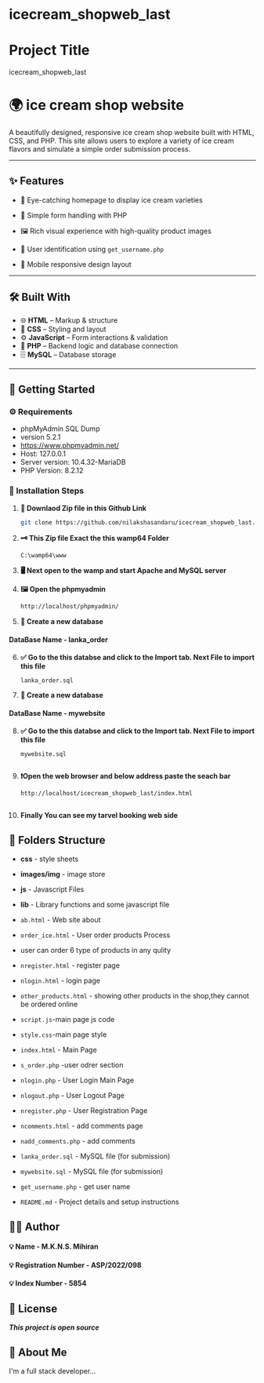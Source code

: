 # icecream_shopweb_last
# Project Title

icecream_shopweb_last

# 🌍 ice cream shop website

A beautifully designed, responsive ice cream shop website built with HTML, CSS, and PHP. This site allows users to explore a variety of ice cream flavors and simulate a simple order submission process.

---

## ✨ Features

- 🎨 Eye-catching homepage to display ice cream varieties
- 📝 Simple form handling with PHP
- 🖼️ Rich visual experience with high-quality product images

- 👤 User identification using `get_username.php`
- 📱 Mobile responsive design layout


---

## 🛠️ Built With

- 🌐 **HTML** – Markup & structure
- 🎨 **CSS** – Styling and layout
- ⚙️ **JavaScript** – Form interactions & validation
- 🐘 **PHP** – Backend logic and database connection
- 🗄️ **MySQL** – Database storage

---

## 🚀 Getting Started

### ⚙️ Requirements

- phpMyAdmin SQL Dump
- version 5.2.1
- https://www.phpmyadmin.net/
- Host: 127.0.0.1
- Server version: 10.4.32-MariaDB
- PHP Version: 8.2.12


### 🧪 Installation Steps

1. **💾 Downlaod Zip file in this Github Link**
    ```bash
   git clone https://github.com/nilakshasandaru/icecream_shopweb_last.git    

2. **🗝️ This Zip file Exact the this wamp64 Folder**
    ```bash
   C:\wamp64\www

3. **🖥️ Next open to the wamp and start Apache and MySQL server**

4. **🖼️ Open the phpmyadmin**
    ```bash
   http://localhost/phpmyadmin/

5. **📌 Create a new database**
#### DataBase Name - lanka_order


6. **✅ Go to the this databse and click to the Import tab. Next File to import this file**
    ```bash
   lanka_order.sql


7. **📌 Create a new database**
#### DataBase Name - mywebsite


8. **✅ Go to the this databse and click to the Import tab. Next File to import this file**
    ```bash
   mywebsite.sql



9. **❗Open the web browser and below address paste the seach bar**
    ```bash
    http://localhost/icecream_shopweb_last/index.html

   

10. **Finally You can see my tarvel booking web side**

## 📁 Folders Structure

- **css** - style sheets
- **images/img** - image store
- **js** - Javascript Files
- **lib** - Library functions and some javascript file 

- ``ab.html`` - Web site about
- ``order_ice.html`` - User order  products Process

- user can  order  6  type  of  products in  any  qulity

- ``nregister.html`` - register  page
- ``nlogin.html`` - login  page
- ``other_products.html`` - showing  other products in the shop,they cannot be ordered online
- ``script.js``-main page js code
- ``style.css``-main page style 
- ``index.html`` - Main Page
- ``s_order.php`` -user  odrer  section
- ``nlogin.php`` - User Login Main Page
- ``nlogout.php`` - User Logout Page
- ``nregister.php`` - User Registration Page
- ``ncomments.html`` - add comments page
- ``nadd_comments.php`` - add comments 
- ``lanka_order.sql`` - MySQL file (for submission)
- ``mywebsite.sql`` - MySQL file (for submission)
- ``get_username.php`` - get user name
- ``README.md`` - Project details and setup instructions

## 👨‍💻 Author

#### 💡 Name - M.K.N.S. Mihiran
#### 💡 Registration Number - ASP/2022/098
#### 💡 Index Number - 5854

## 📜 License
***This project is open source***


## 🚀 About Me
I'm a full stack developer...




